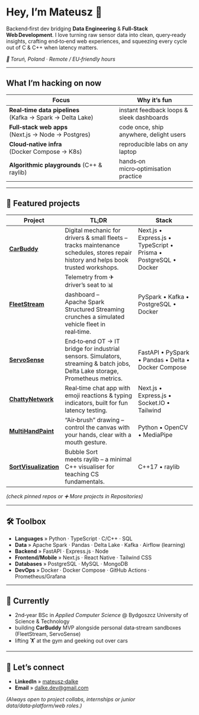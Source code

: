 # Hey, I’m Mateusz 🚀

Backend‑first dev bridging **Data Engineering** & **Full‑Stack Web Development**. I love turning raw sensor data into clean, query‑ready insights, crafting end‑to‑end web experiences, and squeezing every cycle out of C & C++ when latency matters.

*📍 Toruń, Poland · Remote / EU‑friendly hours*

---

## What I’m hacking on now

| Focus                                                     | Why it’s fun                              |
| --------------------------------------------------------- | ----------------------------------------- |
| **Real‑time data pipelines** (Kafka → Spark → Delta Lake) | instant feedback loops & sleek dashboards |
| **Full‑stack web apps** (Next.js → Node → Postgres)       | code once, ship anywhere, delight users   |
| **Cloud‑native infra** (Docker Compose → K8s)             | reproducible labs on any laptop           |
| **Algorithmic playgrounds** (C++ & raylib)                | hands‑on micro‑optimisation practice      |

---

## 🚀 Featured projects

| Project                                                                         | TL;DR                                                                                                                               | Stack                                                            |
| ------------------------------------------------------------------------------- | ----------------------------------------------------------------------------------------------------------------------------------- | ---------------------------------------------------------------- |
| **[CarBuddy](https://github.com/SculptTechProject/carbuddy)**                   | Digital mechanic for drivers & small fleets – tracks maintenance schedules, stores repair history and helps book trusted workshops. | Next.js • Express.js • TypeScript • Prisma • PostgreSQL • Docker |
| **[FleetStream](https://github.com/SculptTechProject/FleetStream)**             | Telemetry from ✈ driver’s seat to 📊 dashboard – Apache Spark Structured Streaming crunches a simulated vehicle fleet in real‑time. | PySpark • Kafka • PostgreSQL • Docker                            |
| **[ServoSense](https://github.com/SculptTechProject/ServoSense)**               | End‑to‑end OT → IT bridge for industrial sensors. Simulators, streaming & batch jobs, Delta Lake storage, Prometheus metrics.       | FastAPI • PySpark • Pandas • Delta • Docker Compose              |
| **[ChattyNetwork](https://github.com/SculptTechProject/ChattyNetwork)**         | Real‑time chat app with emoji reactions & typing indicators, built for fun latency testing.                                         | Next.js • Express.js • Socket.IO • Tailwind                      |
| **[MultiHandPaint](https://github.com/SculptTechProject/MultiHandPaint)**       | “Air‑brush” drawing – control the canvas with your hands, clear with a mouth gesture.                                               | Python • OpenCV • MediaPipe                                      |
| **[SortVisualization](https://github.com/SculptTechProject/SortVisualization)** | Bubble Sort meets raylib – a minimal C++ visualiser for teaching CS fundamentals.                                                   | C++17 • raylib                                                   |

*(check pinned repos or ➕ More projects in Repositories)*

---

## 🛠️ Toolbox

* **Languages** » Python · TypeScript · C/C++ · SQL
* **Data** » Apache Spark · Pandas · Delta Lake · Kafka · Airflow (learning)
* **Backend** » FastAPI · Express.js · Node
* **Frontend/Mobile** » Next.js · React Native · Tailwind CSS
* **Databases** » PostgreSQL · MySQL · MongoDB
* **DevOps** » Docker · Docker Compose · GitHub Actions · Prometheus/Grafana

---

## 🎯 Currently

* 2nd‑year BSc in *Applied Computer Science* @ Bydgoszcz University of Science & Technology
* building **CarBuddy** MVP alongside personal data‑stream sandboxes (FleetStream, ServoSense)
* lifting 🏋️ at the gym and geeking out over cars

---

## 🤝 Let’s connect

* **LinkedIn** » [mateusz‑dalke](https://www.linkedin.com/in/mateusz-dalke-12b56a2a8/)
* **Email** » [dalke.dev@gmail.com](mailto:dalke.dev@gmail.com)

*(Always open to project collabs, internships or junior data/data‑platform/web roles.)*
